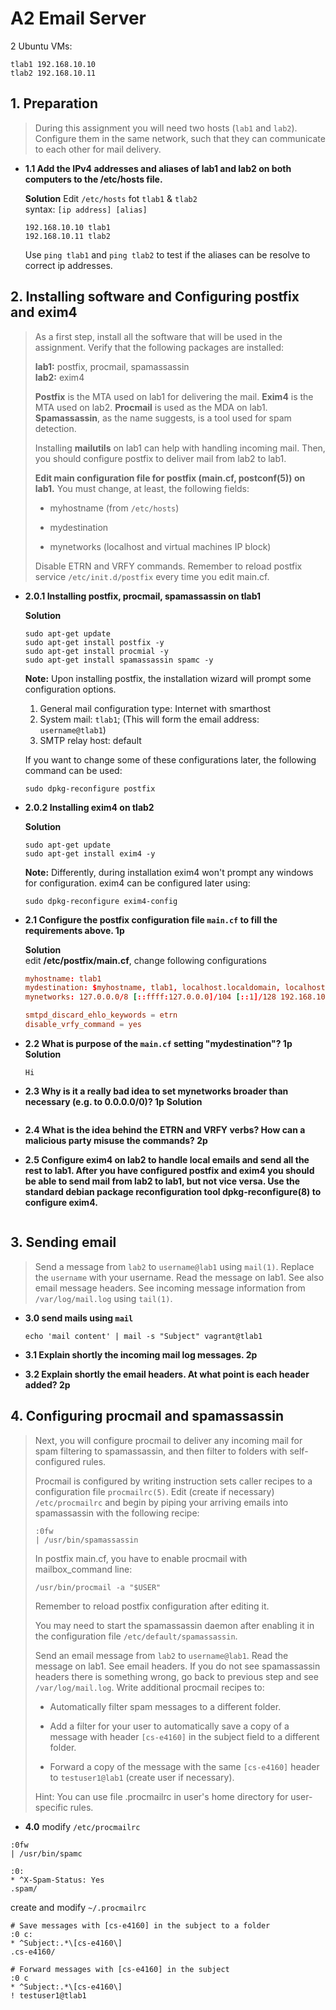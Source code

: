 # A2 Email Server

2 Ubuntu VMs:
```/etc/hosts
tlab1 192.168.10.10
tlab2 192.168.10.11
```


## 1. Preparation

> During this assignment you will need two hosts (`lab1` and `lab2`). Configure them in the same network, such that they can communicate to each other for mail delivery.


- **1.1 Add the IPv4 addresses and aliases of lab1 and lab2 on both computers to the /etc/hosts file.**  

    **Solution**
    Edit `/etc/hosts` fot `tlab1` & `tlab2`   
    syntax: `[ip address] [alias]`
    ```/etc/hosts
    192.168.10.10 tlab1
    192.168.10.11 tlab2
    ```
    Use `ping tlab1` and `ping tlab2` to test if the aliases can be resolve to correct ip addresses.

## 2. Installing software and Configuring postfix and exim4

> As a first step, install all the software that will be used in the assignment. Verify that the following packages are installed:
> 
> **lab1:** postfix, procmail, spamassassin  
> **lab2:** exim4
>
> **Postfix** is the MTA used on lab1 for delivering the mail. **Exim4** is the MTA used on lab2. **Procmail** is used as the MDA on lab1. **Spamassassin**, as the name suggests, is a tool used for spam detection.
>
> Installing **mailutils** on lab1 can help with handling incoming mail. Then, you should configure postfix to deliver mail from lab2 to lab1.
> 
> **Edit main configuration file for postfix (main.cf, postconf(5)) on lab1.** You must change, at least, the following fields:
>
> - myhostname (from `/etc/hosts`)
>
> - mydestination
>
> - mynetworks (localhost and virtual machines IP block)
>
> Disable ETRN and VRFY commands. Remember to reload postfix service `/etc/init.d/postfix` every time you edit main.cf.

- **2.0.1 Installing postfix, procmail, spamassassin on tlab1**
  
    **Solution**
    ```shell
    sudo apt-get update
    sudo apt-get install postfix -y
    sudo apt-get install procmial -y
    sudo apt-get install spamassassin spamc -y
    ```
    **Note:** Upon installing postfix, the installation wizard will prompt some configuration options.  
    1. General mail configuration type: Internet with smarthost
    2. System mail: `tlab1`; (This will form the email address: `username@tlab1`)
    3. SMTP relay host: default
   
    If you want to change some of these configurations later, the following command can be used:
    ```shell
    sudo dpkg-reconfigure postfix
    ```
- **2.0.2 Installing exim4 on tlab2**
  
    **Solution**
    ```shell
    sudo apt-get update
    sudo apt-get install exim4 -y
    ```
    **Note:** Differently, during installation exim4 won't prompt any windows for configuration. exim4 can be configured later using:
    ```shell
    sudo dpkg-reconfigure exim4-config
    ```

- **2.1 Configure the postfix configuration file `main.cf` to fill the requirements above. 1p** 
  
    **Solution**  
    edit **/etc/postfix/main.cf**, change following configurations
    ```main.cf
    myhostname: tlab1
    mydestination: $myhostname, tlab1, localhost.localdomain, localhost
    mynetworks: 127.0.0.0/8 [::ffff:127.0.0.0]/104 [::1]/128 192.168.10.0/24

    smtpd_discard_ehlo_keywords = etrn
    disable_vrfy_command = yes
    ```
- **2.2 What is purpose of the `main.cf` setting "mydestination"? 1p**  
    **Solution**
    ```
    Hi
    ```

- **2.3 Why is it a really bad idea to set mynetworks broader than necessary (e.g. to 0.0.0.0/0)? 1p**
    **Solution**  
    ```

    ```

- **2.4 What is the idea behind the ETRN and VRFY verbs? How can a malicious party misuse the commands? 2p**

- **2.5 Configure exim4 on lab2 to handle local emails and send all the rest to lab1. After you have configured postfix and exim4 you should be able to send mail from lab2 to lab1, but not vice versa. Use the standard debian package reconfiguration tool dpkg-reconfigure(8) to configure exim4.**
    ```
    ```

## 3. Sending email
> Send a message from `lab2` to `username@lab1` using `mail(1)`. Replace the `username` with your username. Read the message on lab1. See also email message headers. See incoming message information from `/var/log/mail.log` using `tail(1)`.

- **3.0 send mails using `mail`**
    ```shell
    echo 'mail content' | mail -s "Subject" vagrant@tlab1
    ```

- **3.1 Explain shortly the incoming mail log messages. 2p**

- **3.2 Explain shortly the email headers. At what point is each header added? 2p**

## 4. Configuring procmail and spamassassin
> Next, you will configure procmail to deliver any incoming mail for spam filtering to spamassassin, and then filter to folders with self-configured rules.
>
> Procmail is configured by writing instruction sets caller recipes to a configuration file `procmailrc(5)`. Edit (create if necessary) `/etc/procmailrc` and begin by piping your arriving emails into spamassassin with the following recipe:
>
> ```config
> :0fw
> | /usr/bin/spamassassin
> ```
> In postfix main.cf, you have to enable procmail with mailbox_command line:
> ```
> /usr/bin/procmail -a "$USER"
> ```
> Remember to reload postfix configuration after editing it.
>
> You may need to start the spamassassin daemon after enabling it in the configuration file `/etc/default/spamassassin`.
>
> Send an email message from `lab2` to `username@lab1`. Read the message on lab1. See email headers. If you do not see spamassassin headers there is something wrong, go back to previous step and see `/var/log/mail.log`.
> Write additional procmail recipes to:
>
> - Automatically filter spam messages to a different folder.
>
> - Add a filter for your user to automatically save a copy of a message with header `[cs-e4160]` in the subject field to a different folder.
>
> - Forward a copy of the message with the same `[cs-e4160]` header to `testuser1@lab1` (create user if necessary).
>
>  Hint: You can use file .procmailrc in user's home directory for user-specific rules.
- **4.0**
modify `/etc/procmailrc`
```config
:0fw
| /usr/bin/spamc

:0:
* ^X-Spam-Status: Yes
.spam/
```
create and modify `~/.procmailrc`
```config
# Save messages with [cs-e4160] in the subject to a folder
:0 c:
* ^Subject:.*\[cs-e4160\]
.cs-e4160/

# Forward messages with [cs-e4160] in the subject
:0 c
* ^Subject:.*\[cs-e4160\]
! testuser1@tlab1
```






